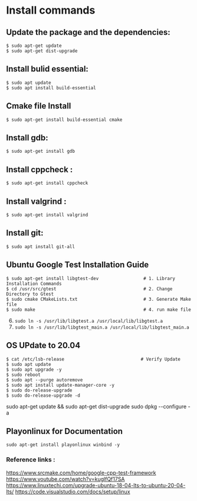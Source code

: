 # Install commands

## Update the package and the dependencies:
    $ sudo apt-get update
    $ sudo apt-get dist-upgrade
    
## Install bulid essential:
    $ sudo apt update
    $ sudo apt install build-essential

## Cmake file Install
    $ sudo apt-get install build-essential cmake

## Install gdb:
    $ sudo apt-get install gdb

## Install cppcheck​ :
    $ sudo apt-get install cppcheck

## Install valgrind :
    $ sudo apt-get install valgrind

##  Install git:
    $ sudo apt install git-all

## Ubuntu Google Test Installation Guide
    $ sudo apt-get install libgtest-dev                 # 1. Library Installation Commands
    $ cd /usr/src/gtest                                 # 2. Change Directory to Gtest 
    $ sudo cmake CMakeLists.txt                         # 3. Generate Make file
    $ sudo make                                         # 4. run make file

6. `sudo ln -s /usr/lib/libgtest.a /usr/local/lib/libgtest.a`
7. `sudo ln -s /usr/lib/libgtest_main.a /usr/local/lib/libgtest_main.a`
        
## OS UPdate to 20.04
    $ cat /etc/lsb-release                             # Verify Update
    $ sudo apt update
    $ sudo apt upgrade -y
    $ sudo reboot
    $ sudo apt --purge autoremove
    $ sudo apt install update-manager-core -y
    $ sudo do-release-upgrade
    $ sudo do-release-upgrade -d

sudo apt-get update && sudo apt-get dist-upgrade
sudo dpkg --configure -a

## Playonlinux for Documentation
    sudo apt-get install playonlinux winbind -y
    
### Reference links :
  https://www.srcmake.com/home/google-cpp-test-framework
  https://www.youtube.com/watch?v=kuglfQf17SA
  https://www.linuxtechi.com/upgrade-ubuntu-18-04-lts-to-ubuntu-20-04-lts/
  https://code.visualstudio.com/docs/setup/linux
